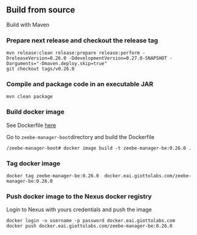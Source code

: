 ## Build from source
Build with Maven
### Prepare next release and checkout the release tag
    mvn release:clean release:prepare release:perform -DreleaseVersion=0.26.0 -DdevelopmentVersion=0.27.0-SNAPSHOT -Darguments="-Dmaven.deploy.skip=true"
    git checkout tags/v0.26.0
        
### Compile and package code in an executable JAR

    mvn clean package

### Build docker image
See Dockerfile [here](zeebe-manager-boot/Dockerfile)

Go to `zeebe-manager-boot`directory and build the Dockerfile

    /zeebe-manager-boot# docker image build -t zeebe-manager-be:0.26.0 .

### Tag docker image
    docker tag zeebe-manager-be:0.26.0  docker.eai.giottolabs.com/zeebe-manager-be:0.26.0

### Push docker image to the Nexus docker registry
Login to Nexus with yours credentials and push the image
     
    docker login -u username -p password docker.eai.giottolabs.com
    docker push docker.eai.giottolabs.com/zeebe-manager-be:0.26.0